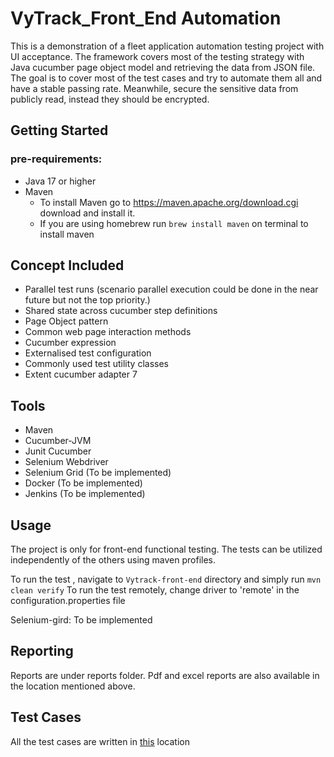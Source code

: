 # VyTrack_Front_End Automation
This is a demonstration of a fleet application automation testing project with UI acceptance. The framework
covers most of the testing strategy with Java cucumber page object model and retrieving the data
from JSON file. The goal is to cover most of the test cases and try to automate them all and have a
stable passing rate. Meanwhile, secure the sensitive data from publicly read, instead
they should be encrypted.


## Getting Started

### pre-requirements:
- Java 17 or higher
- Maven
    - To install Maven go to https://maven.apache.org/download.cgi
      download and install it.
    - If you are using homebrew run
      ```brew install maven``` on terminal to install maven

## Concept Included
- Parallel test runs (scenario parallel execution could be done in the near future but not the top priority.)
- Shared state across cucumber step definitions
- Page Object pattern
- Common web page interaction methods
- Cucumber expression
- Externalised test configuration
- Commonly used test utility classes
- Extent cucumber adapter 7 


## Tools
- Maven
- Cucumber-JVM
- Junit Cucumber
- Selenium Webdriver
- Selenium Grid (To be implemented)
- Docker (To be implemented)
- Jenkins (To be implemented)

## Usage
The project is only for front-end functional testing. The tests can be
utilized independently of the others using maven profiles.

To run the test , navigate to ``Vytrack-front-end`` directory and simply run
``mvn clean verify``
To run the test remotely, change driver to 'remote' in the configuration.properties file


Selenium-gird: To be implemented
## Reporting
Reports are under reports folder.
Pdf and excel reports are also available in the location mentioned above.
## Test Cases
All the test cases are written in [this](https://docs.google.com/spreadsheets/d/1E9a5syBCIpWJbewapRCqp2eXGG2uRicorV7RJRL76Ek/edit#gid=0) location







